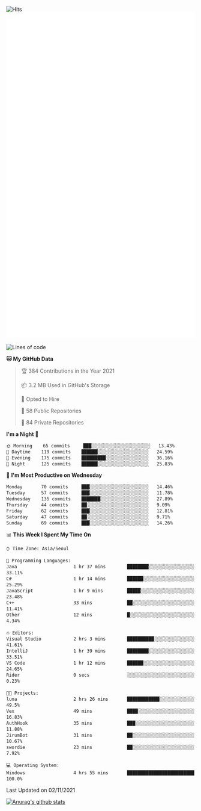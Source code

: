 ![Hits](https://hits.seeyoufarm.com/api/count/incr/badge.svg?url=https%3A%2F%2Fgithub.com%2Fkokose1234&count_bg=%2379C83D&title_bg=%23555555&icon=apple.svg&icon_color=%23E7E7E7&title=hits&edge_flat=false)
<br/>
![Metrics](https://github.com/kokose1234/kokose1234/blob/main/github-metrics.svg)

<!--START_SECTION:waka-->
![Lines of code](https://img.shields.io/badge/From%20Hello%20World%20I%27ve%20Written-11.7%20million%20lines%20of%20code-blue)

**🐱 My GitHub Data** 

> 🏆 384 Contributions in the Year 2021
 > 
> 📦 3.2 MB Used in GitHub's Storage 
 > 
> 💼 Opted to Hire
 > 
> 📜 58 Public Repositories 
 > 
> 🔑 84 Private Repositories  
 > 
**I'm a Night 🦉** 

```text
🌞 Morning    65 commits     ███░░░░░░░░░░░░░░░░░░░░░░   13.43% 
🌆 Daytime    119 commits    ██████░░░░░░░░░░░░░░░░░░░   24.59% 
🌃 Evening    175 commits    █████████░░░░░░░░░░░░░░░░   36.16% 
🌙 Night      125 commits    ██████░░░░░░░░░░░░░░░░░░░   25.83%

```
📅 **I'm Most Productive on Wednesday** 

```text
Monday       70 commits     ███░░░░░░░░░░░░░░░░░░░░░░   14.46% 
Tuesday      57 commits     ███░░░░░░░░░░░░░░░░░░░░░░   11.78% 
Wednesday    135 commits    ███████░░░░░░░░░░░░░░░░░░   27.89% 
Thursday     44 commits     ██░░░░░░░░░░░░░░░░░░░░░░░   9.09% 
Friday       62 commits     ███░░░░░░░░░░░░░░░░░░░░░░   12.81% 
Saturday     47 commits     ██░░░░░░░░░░░░░░░░░░░░░░░   9.71% 
Sunday       69 commits     ███░░░░░░░░░░░░░░░░░░░░░░   14.26%

```


📊 **This Week I Spent My Time On** 

```text
⌚︎ Time Zone: Asia/Seoul

💬 Programming Languages: 
Java                     1 hr 37 mins        ████████░░░░░░░░░░░░░░░░░   33.11% 
C#                       1 hr 14 mins        ██████░░░░░░░░░░░░░░░░░░░   25.29% 
JavaScript               1 hr 9 mins         █████░░░░░░░░░░░░░░░░░░░░   23.48% 
C++                      33 mins             ██░░░░░░░░░░░░░░░░░░░░░░░   11.41% 
Other                    12 mins             █░░░░░░░░░░░░░░░░░░░░░░░░   4.34%

🔥 Editors: 
Visual Studio            2 hrs 3 mins        ██████████░░░░░░░░░░░░░░░   41.61% 
IntelliJ                 1 hr 39 mins        ████████░░░░░░░░░░░░░░░░░   33.51% 
VS Code                  1 hr 12 mins        ██████░░░░░░░░░░░░░░░░░░░   24.65% 
Rider                    0 secs              ░░░░░░░░░░░░░░░░░░░░░░░░░   0.23%

🐱‍💻 Projects: 
luna                     2 hrs 26 mins       ████████████░░░░░░░░░░░░░   49.5% 
Vex                      49 mins             ████░░░░░░░░░░░░░░░░░░░░░   16.83% 
AuthHook                 35 mins             ███░░░░░░░░░░░░░░░░░░░░░░   11.88% 
JirumBot                 31 mins             ██░░░░░░░░░░░░░░░░░░░░░░░   10.67% 
swordie                  23 mins             ██░░░░░░░░░░░░░░░░░░░░░░░   7.92%

💻 Operating System: 
Windows                  4 hrs 55 mins       █████████████████████████   100.0%

```


 Last Updated on 02/11/2021
<!--END_SECTION:waka-->

[![Anurag's github stats](https://github-readme-stats.vercel.app/api?username=kokose1234&theme=dracula)](https://github.com/anuraghazra/github-readme-stats)



	
